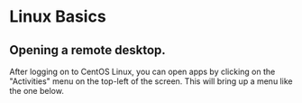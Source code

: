 # Linux Basics


## Opening a remote desktop.


After logging on to CentOS Linux, you can open apps by clicking on the "Activities" menu on the top-left of the screen. This will bring up a menu like the one below.



